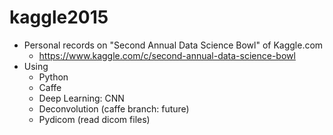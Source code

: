 # kaggle2015
- Personal records on "Second Annual Data Science Bowl" of Kaggle.com
  - https://www.kaggle.com/c/second-annual-data-science-bowl
- Using
  - Python
  - Caffe
  - Deep Learning: CNN
  - Deconvolution (caffe branch: future)
  - Pydicom (read dicom files)

